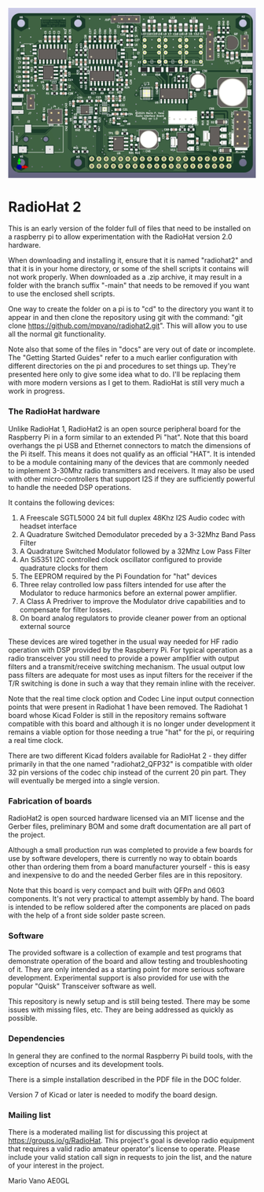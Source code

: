 ![3dView](radiohead2.jpg?raw=true "Title")
# RadioHat 2

This is an early version of the folder full of files that need to be installed on a raspberry pi to allow experimentation with the RadioHat version 2.0 hardware.

When downloading and installing it, ensure that it is named "radiohat2" and that it is in your home directory, or some of the shell scripts it contains will not work properly. When downloaded as a .zip archive, it may result in a folder with the branch suffix "-main" that needs to be removed if you want to use the enclosed shell scripts.

One way to create the folder on a pi is to "cd" to the directory you want it to appear in and then clone the repository using git with the command: "git clone https://github.com/mpvano/radiohat2.git". This will allow you to use all the normal git functionality.

Note also that some of the files in "docs" are very out of date or incomplete. The "Getting Started Guides" refer to a much earlier configuration with different directories on the pi and procedures to set things up. They're presented here only to give some idea what to do. I'll be replacing them with more modern versions as I get to them. RadioHat is still very much a work in progress.

### The RadioHat hardware

Unlike RadioHat 1, RadioHat2 is an open source peripheral board for the Raspberry Pi in a form similar to an extended Pi "hat". Note that this board overhangs the pi USB and Ethernet connectors to match the dimensions of the Pi itself. This means it does not qualify as an official "HAT". It is intended to be a module containing many of the devices that are commonly needed to implement 3-30Mhz radio transmitters and receivers. It may also be used with other micro-controllers that support I2S if they are sufficiently powerful to handle the needed DSP operations.

It contains the following devices:<ol>
	<li>A Freescale SGTL5000 24 bit full duplex 48Khz I2S Audio codec with headset interface</li>
	<li>A Quadrature Switched Demodulator preceded by a 3-32Mhz Band Pass Filter</li>
	<li>A Quadrature Switched Modulator followed by a 32Mhz Low Pass Filter</li>
	<li>An Si5351 I2C controlled clock oscillator configured to provide quadrature clocks for them</li>
	<li>The EEPROM required by the Pi Foundation for "hat" devices</li>
	<li>Three relay controlled low pass filters intended for use after the Modulator to reduce harmonics before an external power amplifier.</li>
 	<li>A Class A Predriver to improve the Modulator drive capabilities and to compensate for filter losses.</li>
	<li>On board analog regulators to provide cleaner power from an optional external source</li>
</ol>

These devices are wired together in the usual way needed for HF radio operation with DSP provided by the Raspberry Pi. For typical operation as a radio transceiver you still need to provide a power amplifier with output filters and a transmit/receive switching mechanism. The usual output low pass filters are adequate for most uses as input filters for the receiver if the T/R switching is done in such a way that they remain inline with the receiver.

Note that the real time clock option and Codec Line input output connection points that were present in Radiohat 1 have been removed. The Radiohat 1 board whose Kicad Folder is still in the repository remains software compatible with this board and although it is no longer under development it remains a viable option for those needing a true "hat" for the pi, or requiring a real time clock. 

There are two different Kicad folders available for RadioHat 2 - they differ primarily in that the one named "radiohat2_QFP32" is compatible with older 32 pin versions of the codec chip instead of the current 20 pin part. They will eventually be merged into a single version.

### Fabrication of boards
RadioHat2 is open sourced hardware licensed via an MIT license and the Gerber files, preliminary BOM and some draft documentation are all part of the project. 

Although a small production run was completed to provide a few boards for use by software developers, there is currently no way to obtain boards other than ordering them from a board manufacturer yourself - this is easy and inexpensive to do and the needed Gerber files are in this repository.

Note that this board is very compact and built with QFPn and 0603 components. It's not very practical to attempt assembly by hand. The board is intended to be reflow soldered after the components are placed on pads with the help of a front side solder paste screen.

### Software
The provided software is a collection of example and test programs that demonstrate operation of the board and allow testing and troubleshooting of it. They are only intended as a starting point for more serious software development. Experimental support is also provided for use with the popular "Quisk" Transceiver software as well.

This repository is newly setup and is still being tested. There may be some issues with missing files, etc. They are being addressed as quickly as possible.

### Dependencies
In general they are confined to the normal Raspberry Pi build tools, with the exception of ncurses and its development tools.

There is a simple installation described in the PDF file in the DOC folder.

Version 7 of Kicad or later is needed to modify the board design.

### Mailing list

There is a moderated mailing list for discussing this project at https://groups.io/g/RadioHat. This project's goal is develop radio equipment that requires a valid radio amateur operator's license to operate. Please include your valid station call sign in requests to join the list, and the nature of your interest in the project.

Mario Vano
AE0GL
